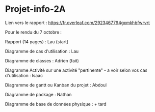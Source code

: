 # Projet-info-2A

Lien vers le rapport : 
https://fr.overleaf.com/2923467794gxmkhbfwrvrt 

Pour le rendu du 7 octobre :

Rapport (14 pages) : Lau (start)

Diagramme de cas d'utilisation : Lau
	
Diagramme de classes : Adrien (fait)
	
Diagramme Activité sur une activité "pertinente" - a voir selon vos cas d'utilisation : Isaac
	
Diagramme de gantt ou Kanban du projet : Abdoul
	
 Diagramme de package : Nathan
	
Diagramme de base de données physique : + tard
